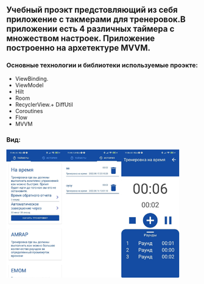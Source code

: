 <p><h2>Учебный проэкт предстовляющий из себя приложение с такмерами для тренеровок.В приложении есть 4 различных таймера с множеством настроек. Приложение построенно на архетектуре MVVM.
<p><h3>Основные технологии и библиотеки используемые проэкте:</h3></p>

- ViewBinding.
- ViewModel
- Hilt
- Room
- RecyclerView.+ DiffUtil
- Coroutines
- Flow
- MVVM

<p><h3>Вид:</h3></p>
<img src="https://github.com/kiselyv77/CrossFitTimers/blob/main/screens/screen1.jpg" width="30%" height="30%" align="left" />
<img src="https://github.com/kiselyv77/CrossFitTimers/blob/main/screens/screen2.jpg" width="30%" height="30%" align="left" />
<img src="https://github.com/kiselyv77/CrossFitTimers/blob/main/screens/screen3.jpg" width="30%" height="30%" align="left" />

